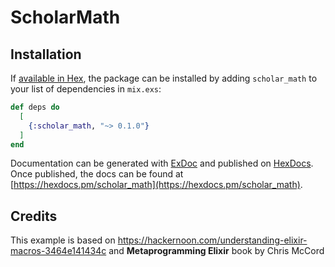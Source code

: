 # ScholarMath

## Installation

If [available in Hex](https://hex.pm/docs/publish), the package can be installed
by adding `scholar_math` to your list of dependencies in `mix.exs`:

```elixir
def deps do
  [
    {:scholar_math, "~> 0.1.0"}
  ]
end
```

Documentation can be generated with [ExDoc](https://github.com/elixir-lang/ex_doc)
and published on [HexDocs](https://hexdocs.pm). Once published, the docs can
be found at [https://hexdocs.pm/scholar_math](https://hexdocs.pm/scholar_math).

## Credits

This example is based on https://hackernoon.com/understanding-elixir-macros-3464e141434c and **Metaprogramming Elixir** book by Chris McCord

